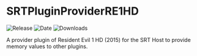 # SRTPluginProviderRE1HD
![Release](https://img.shields.io/github/v/release/SpeedrunTooling/SRTPluginProviderRE1HD?label=current%20release&style=for-the-badge)
![Date](https://img.shields.io/github/release-date/SpeedrunTooling/SRTPluginProviderRE1HD?style=for-the-badge)
![Downloads](https://img.shields.io/github/downloads/SpeedrunTooling/SRTPluginProviderRE1HD/total?color=%23007EC6&style=for-the-badge)

A provider plugin of Resident Evil 1 HD (2015) for the SRT Host to provide memory values to other plugins.
